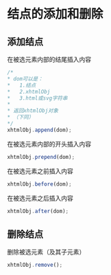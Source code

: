 结点的添加和删除
==========

添加结点
-----------------

在被选元素内部的结尾插入内容

```js
/*
* dom可以是：
*   1.结点
*   2.xhtmlObj
*   3.html或svg字符串
*
* 返回xhtmlObj对象
* （下同）
*/
xhtmlObj.append(dom);
```

在被选元素内部的开头插入内容

```js
xhtmlObj.prepend(dom);
```

在被选元素之前插入内容

```js
xhtmlObj.before(dom);
```

在被选元素之后插入内容

```js
xhtmlObj.after(dom);
```

删除结点
----------------

删除被选元素（及其子元素）

```js
xhtmlObj.remove();
```